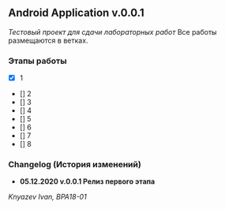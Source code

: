## Android Application v.0.0.1
*Тестовый проект для сдачи лабораторных работ*
Все работы размещаются в ветках.

### Этапы работы
 - [x] 1
 - [] 2
 - [] 3
 - [] 4
 - [] 5
 - [] 6
 - [] 7
 - [] 8
 
### Changelog (История изменений)

- **05.12.2020 v.0.0.1 Релиз первого этапа**


*Knyazev Ivan, BPA18-01*